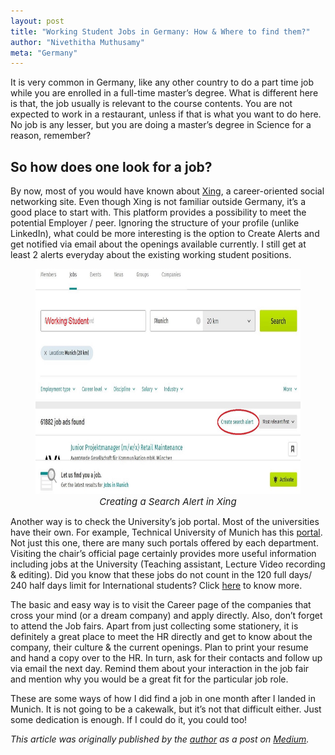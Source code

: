 ```yaml
---
layout: post
title: "Working Student Jobs in Germany: How & Where to find them?"
author: "Nivethitha Muthusamy"
meta: "Germany"
---
```


It is very common in Germany, like any other country to do a part time job while you are enrolled in a full-time master’s degree. What is different here is that, the job usually is relevant to the course contents. You are not expected to work in a restaurant, unless if that is what you want to do here. No job is any lesser, but you are doing a master’s degree in Science for a reason, remember?

## So how does one look for a job?

By now, most of you would have known about [Xing](https://www.xing.com/), a career-oriented social networking site. Even though Xing is not familiar outside Germany, it’s a good place to start with. This platform provides a possibility to meet the potential Employer / peer. Ignoring the structure of your profile (unlike LinkedIn), what could be more interesting is the option to Create Alerts and get notified via email about the openings available currently. I still get at least 2 alerts everyday about the existing working student positions.

<figure align="center">
<img src="/img/blog_img/de_jobs1.jpg" width="780" height="360" alt="sine_wave">
<figcaption align="center" style="font-size:15px" ><em> Creating a Search Alert in Xing </em></figcaption>
</figure>

Another way is to check the University’s job portal. Most of the universities have their own. For example, Technical University of Munich has this [portal](https://tum-som.com/jobboard/). Not just this one, there are many such portals offered by each department. Visiting the chair’s official page certainly provides more useful information including jobs at the University (Teaching assistant, Lecture Video recording & editing). Did you know that these jobs do not count in the 120 full days/ 240 half days limit for International students? Click [here](http://www.internationale-studierende.de/en/prepare_your_studies/financing/jobbing/) to know more.

The basic and easy way is to visit the Career page of the companies that cross your mind (or a dream company) and apply directly.
Also, don’t forget to attend the Job fairs. Apart from just collecting some stationery, it is definitely a great place to meet the HR directly and get to know about the company, their culture & the current openings. Plan to print your resume and hand a copy over to the HR. In turn, ask for their contacts and follow up via email the next day. Remind them about your interaction in the job fair and mention why you would be a great fit for the particular job role.

These are some ways of how I did find a job in one month after I landed in Munich. It is not going to be a cakewalk, but it’s not that difficult either. Just some dedication is enough. If I could do it, you could too!

_This article was originally published by the [author](https://www.linkedin.com/in/nivethithamuthusamy/) as a post on [Medium](https://medium.com/@nivethithamuthusamy/working-student-jobs-in-germany-how-where-to-find-them-fe8d9119e4d7)._
